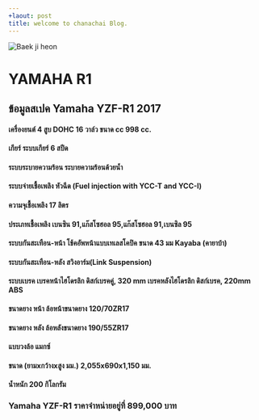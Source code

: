 ```yaml
---
+laout: post
title: welcome to chanachai Blog.
---
```

![Baek ji heon](https://s-media-cache-ak0.pinimg.com/originals/c5/71/ae/c571aeb0cb89da322819c49779ed2ee0.jpg)
# YAMAHA R1 

## ข้อมูลสเปค Yamaha YZF-R1 2017

#### เครื่องยนต์	4 สูบ DOHC 16 วาล์ว ขนาด cc	998 cc.
#### เกียร์	ระบบเกียร์ 6 สปีด
#### ระบบระบายความร้อน	ระบายความร้อนด้วยน้ำ
#### ระบบจ่ายเชื้อเพลิง	หัวฉีด (Fuel injection with YCC-T and YCC-I)
#### ความจุเชื้อเพลิง	17 ลิตร
#### ประเภทเชื้อเพลิง	เบนซิน 91,แก๊สโซฮอล 95,แก๊สโซฮอล 91,เบนซิล 95
#### ระบบกันสะเทือน-หน้า	โช้คอัพหน้าแบบเทเลสโคปิค ขนาด 43 มม Kayaba (คายาบ้า)
#### ระบบกันสะเทือน-หลัง	สวิงอาร์ม(Link Suspension)
#### ระบบเบรค	เบรคหน้าไฮโดรลิก ดิสก์เบรคคู่, 320 mm  เบรคหลังไฮโดรลิก ดิสก์เบรค, 220mm ABS
#### ขนาดยาง หน้า	ล้อหน้าขนาดยาง 120/70ZR17
#### ขนาดยาง หลัง	ล้อหลังขนาดยาง 190/55ZR17
#### แบบวงล้อ	แมกซ์
#### ขนาด (ยามxกว้างxสูง มม.)	2,055x690x1,150 มม.
#### น้ำหนัก	200 กิโลกรัม

### Yamaha YZF-R1 ราคาจำหน่ายอยู่ที่ 899,000 บาท 



